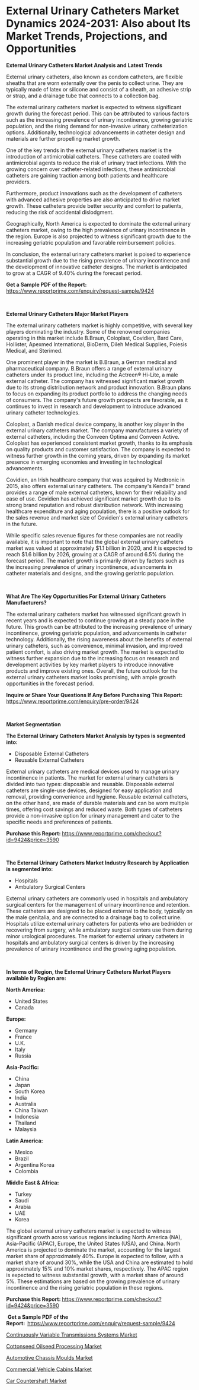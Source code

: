 <p><h1>External Urinary Catheters Market Dynamics 2024-2031: Also about Its Market Trends, Projections, and Opportunities</h1></p><p><strong>External Urinary Catheters Market Analysis and Latest Trends</strong></p>
<p><p>External urinary catheters, also known as condom catheters, are flexible sheaths that are worn externally over the penis to collect urine. They are typically made of latex or silicone and consist of a sheath, an adhesive strip or strap, and a drainage tube that connects to a collection bag.</p><p>The external urinary catheters market is expected to witness significant growth during the forecast period. This can be attributed to various factors such as the increasing prevalence of urinary incontinence, growing geriatric population, and the rising demand for non-invasive urinary catheterization options. Additionally, technological advancements in catheter design and materials are further propelling market growth.</p><p>One of the key trends in the external urinary catheters market is the introduction of antimicrobial catheters. These catheters are coated with antimicrobial agents to reduce the risk of urinary tract infections. With the growing concern over catheter-related infections, these antimicrobial catheters are gaining traction among both patients and healthcare providers.</p><p>Furthermore, product innovations such as the development of catheters with advanced adhesive properties are also anticipated to drive market growth. These catheters provide better security and comfort to patients, reducing the risk of accidental dislodgment.</p><p>Geographically, North America is expected to dominate the external urinary catheters market, owing to the high prevalence of urinary incontinence in the region. Europe is also projected to witness significant growth due to the increasing geriatric population and favorable reimbursement policies.</p><p>In conclusion, the external urinary catheters market is poised to experience substantial growth due to the rising prevalence of urinary incontinence and the development of innovative catheter designs. The market is anticipated to grow at a CAGR of 9.40% during the forecast period.</p></p>
<p><strong>Get a Sample PDF of the Report:&nbsp;</strong> <a href="https://www.reportprime.com/enquiry/request-sample/9424">https://www.reportprime.com/enquiry/request-sample/9424</a></p>
<p>&nbsp;</p>
<p><strong>External Urinary Catheters Major Market Players</strong></p>
<p><p>The external urinary catheters market is highly competitive, with several key players dominating the industry. Some of the renowned companies operating in this market include B.Braun, Coloplast, Covidien, Bard Care, Hollister, Apexmed International, BioDerm, Dileh Medical Supplies, Poiesis Medical, and Sterimed.</p><p>One prominent player in the market is B.Braun, a German medical and pharmaceutical company. B.Braun offers a range of external urinary catheters under its product line, including the Actreen® Hi-Lite, a male external catheter. The company has witnessed significant market growth due to its strong distribution network and product innovation. B.Braun plans to focus on expanding its product portfolio to address the changing needs of consumers. The company's future growth prospects are favorable, as it continues to invest in research and development to introduce advanced urinary catheter technologies.</p><p>Coloplast, a Danish medical device company, is another key player in the external urinary catheters market. The company manufactures a variety of external catheters, including the Conveen Optima and Conveen Active. Coloplast has experienced consistent market growth, thanks to its emphasis on quality products and customer satisfaction. The company is expected to witness further growth in the coming years, driven by expanding its market presence in emerging economies and investing in technological advancements.</p><p>Covidien, an Irish healthcare company that was acquired by Medtronic in 2015, also offers external urinary catheters. The company's Kendall™ brand provides a range of male external catheters, known for their reliability and ease of use. Covidien has achieved significant market growth due to its strong brand reputation and robust distribution network. With increasing healthcare expenditure and aging population, there is a positive outlook for the sales revenue and market size of Covidien's external urinary catheters in the future.</p><p>While specific sales revenue figures for these companies are not readily available, it is important to note that the global external urinary catheters market was valued at approximately $1.1 billion in 2020, and it is expected to reach $1.6 billion by 2026, growing at a CAGR of around 6.5% during the forecast period. The market growth is primarily driven by factors such as the increasing prevalence of urinary incontinence, advancements in catheter materials and designs, and the growing geriatric population.</p></p>
<p>&nbsp;</p>
<p><strong>What Are The Key Opportunities For External Urinary Catheters Manufacturers?</strong></p>
<p><p>The external urinary catheters market has witnessed significant growth in recent years and is expected to continue growing at a steady pace in the future. This growth can be attributed to the increasing prevalence of urinary incontinence, growing geriatric population, and advancements in catheter technology. Additionally, the rising awareness about the benefits of external urinary catheters, such as convenience, minimal invasion, and improved patient comfort, is also driving market growth. The market is expected to witness further expansion due to the increasing focus on research and development activities by key market players to introduce innovative products and improve existing ones. Overall, the future outlook for the external urinary catheters market looks promising, with ample growth opportunities in the forecast period.</p></p>
<p><strong>Inquire or Share Your Questions If Any Before Purchasing This Report:</strong> <a href="https://www.reportprime.com/enquiry/pre-order/9424">https://www.reportprime.com/enquiry/pre-order/9424</a></p>
<p>&nbsp;</p>
<p><strong>Market Segmentation</strong></p>
<p><strong>The External Urinary Catheters Market Analysis by types is segmented into:</strong></p>
<p><ul><li>Disposable External Catheters</li><li>Reusable External Catheters</li></ul></p>
<p><p>External urinary catheters are medical devices used to manage urinary incontinence in patients. The market for external urinary catheters is divided into two types: disposable and reusable. Disposable external catheters are single-use devices, designed for easy application and removal, providing convenience and hygiene. Reusable external catheters, on the other hand, are made of durable materials and can be worn multiple times, offering cost savings and reduced waste. Both types of catheters provide a non-invasive option for urinary management and cater to the specific needs and preferences of patients.</p></p>
<p><strong>Purchase this Report:&nbsp;</strong><a href="https://www.reportprime.com/checkout?id=9424&price=3590">https://www.reportprime.com/checkout?id=9424&price=3590</a></p>
<p>&nbsp;</p>
<p><strong>The External Urinary Catheters Market Industry Research by Application is segmented into:</strong></p>
<p><ul><li>Hospitals</li><li>Ambulatory Surgical Centers</li></ul></p>
<p><p>External urinary catheters are commonly used in hospitals and ambulatory surgical centers for the management of urinary incontinence and retention. These catheters are designed to be placed external to the body, typically on the male genitalia, and are connected to a drainage bag to collect urine. Hospitals utilize external urinary catheters for patients who are bedridden or recovering from surgery, while ambulatory surgical centers use them during minor urological procedures. The market for external urinary catheters in hospitals and ambulatory surgical centers is driven by the increasing prevalence of urinary incontinence and the growing aging population.</p></p>
<p>&nbsp;</p>
<p><strong>In terms of Region, the External Urinary Catheters Market Players available by Region are:</strong></p>
<p>
    <p> <strong> North America: </strong>
        <ul>
            <li>United States</li>
            <li>Canada</li>
        </ul>
        </p> 
    <p> <strong> Europe: </strong>
        <ul>
            <li>Germany</li>
            <li>France</li>
            <li>U.K.</li>
            <li>Italy</li>
            <li>Russia</li>
        </ul>
        </p> 
    <p> <strong> Asia-Pacific: </strong>
        <ul>
            <li>China</li>
            <li>Japan</li>
            <li>South Korea</li>
            <li>India</li>
            <li>Australia</li>
            <li>China Taiwan</li>
            <li>Indonesia</li>
            <li>Thailand</li>
            <li>Malaysia</li>
        </ul>
        </p> 
    <p> <strong> Latin America: </strong>
        <ul>
            <li>Mexico</li>
            <li>Brazil</li>
            <li>Argentina Korea</li>
            <li>Colombia</li>
        </ul>
        </p> 
    <p> <strong> Middle East & Africa: </strong>
        <ul>
            <li>Turkey</li>
            <li>Saudi</li>
            <li>Arabia</li>
            <li>UAE</li>
            <li>Korea</li>
        </ul>
    </p>
    </p>
<p><p>The global external urinary catheters market is expected to witness significant growth across various regions including North America (NA), Asia-Pacific (APAC), Europe, the United States (USA), and China. North America is projected to dominate the market, accounting for the largest market share of approximately 40%. Europe is expected to follow, with a market share of around 30%, while the USA and China are estimated to hold approximately 15% and 10% market shares, respectively. The APAC region is expected to witness substantial growth, with a market share of around 5%. These estimations are based on the growing prevalence of urinary incontinence and the rising geriatric population in these regions.</p></p>
<p><strong>Purchase this Report: </strong><a href="https://www.reportprime.com/checkout?id=9424&price=3590">https://www.reportprime.com/checkout?id=9424&price=3590</a></p>
<p>&nbsp;<strong>Get a Sample PDF of the Report:&nbsp;&nbsp;</strong><a href="https://www.reportprime.com/enquiry/request-sample/9424">https://www.reportprime.com/enquiry/request-sample/9424</a></p>
<p><strong></strong></p>
<p><p><a href="https://medium.com/@jasonspinka/continuously-variable-transmissions-systems-market-competitive-analysis-market-trends-and-7a6f15074540">Continuously Variable Transmissions Systems Market</a></p><p><a href="https://medium.com/@tedbernhard/decoding-cottonseed-oilseed-processing-market-metrics-market-share-trends-and-growth-patterns-023f21919c15">Cottonseed Oilseed Processing Market</a></p><p><a href="https://medium.com/@jasonspinka/automotive-chassis-moulds-market-the-key-to-successful-business-strategy-forecast-till-2031-7b2a5a453070">Automotive Chassis Moulds Market</a></p><p><a href="https://medium.com/@jasonspinka/commercial-vehicle-cabins-market-research-report-its-history-and-forecast-2024-to-2031-fc671b64d8eb">Commercial Vehicle Cabins Market</a></p><p><a href="https://medium.com/@jasonspinka/car-countershaft-market-competitive-analysis-market-trends-and-forecast-to-2031-d760f3adb624">Car Countershaft Market</a></p></p>